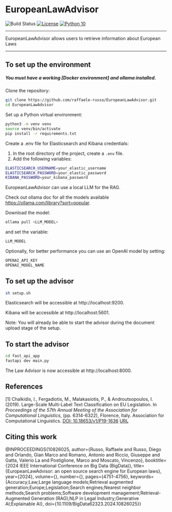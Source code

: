 # EuropeanLawAdvisor


![Build Status](https://github.com/raffaele-russo/EuropeanLawAdvisor/actions/workflows/pylint.yml/badge.svg)
[![License](https://img.shields.io/badge/License-MIT-blue.svg)](https://opensource.org/licenses/MIT)
[![Python 10](https://img.shields.io/badge/Python%20%7C%203.10-green.svg)](https://shields.io/)

----

EuropeanLawAdvisor allows users to retrieve information about European Laws 

----

## To set up the environment


##### You must have a working [Docker environment] and ollama installed.
Clone the repository:
   ```bash
   git clone https://github.com/raffaele-russo/EuropeanLawAdvisor.git
   cd EuropeanLawAdvisor
```

Set up a Python virtual environment:
```bash
python3 -m venv venv
source venv/bin/activate
pip install -r requirements.txt
```
Create a .env file for Elasticsearch and Kibana credentials:
1. In the root directory of the project, create a `.env` file.
2. Add the following variables:

```bash
ELASTICSEARCH_USERNAME=your_elastic_username
ELASTICSEARCH_PASSWORD=your_elastic_password
KIBANA_PASSWORD=your_kibana_password
```
EuropeanLawAdvisor can use a local LLM for the RAG.

Check out ollama doc for all the models available https://ollama.com/library?sort=popular.

Download the model:
```bash
ollama pull <LLM_MODEL>
```

and set the variable:
```bash
LLM_MODEL
```
Optionally, for better performance you can use an OpenAI model by setting:
```bash
OPENAI_API_KEY
OPENAI_MODEL_NAME
```
## To set up the advisor
```bash
sh setup.sh
```
Elasticsearch will be accessible at http://localhost:9200.

Kibana will be accessible at http://localhost:5601.

Note: You will already be able to start the advisor during the document upload stage of the setup.

## To start the advisor

```bash
cd fast_api_app 
fastapi dev main.py
```

The Law Advisor is now accessible at http://localhost:8000.

## References

<a id="1">[1]</a> 
Chalkidis, I., Fergadiotis, M., Malakasiotis, P., & Androutsopoulos, I. (2019). 
Large-Scale Multi-Label Text Classification on EU Legislation. 
In *Proceedings of the 57th Annual Meeting of the Association for Computational Linguistics*, (pp. 6314-6322), Florence, Italy. Association for Computational Linguistics. 
[DOI: 10.18653/v1/P19-1636](https://doi.org/10.18653/v1/P19-1636) [URL](https://www.aclweb.org/anthology/P19-1636)

## Citing this work

@INPROCEEDINGS{10826025,
  author={Russo, Raffaele and Russo, Diego and Orlando, Gian Marco and Romano, Antonio and Riccio, Giuseppe and Gatta, Valerio La and Postiglione, Marco and Moscato, Vincenzo},
  booktitle={2024 IEEE International Conference on Big Data (BigData)}, 
  title={EuropeanLawAdvisor: an open source search engine for European laws}, 
  year={2024},
  volume={},
  number={},
  pages={4751-4756},
  keywords={Accuracy;Law;Large language models;Retrieval augmented generation;Europe;Legislation;Search engines;Nearest neighbor methods;Search problems;Software development management;Retrieval-Augmented Generation (RAG);NLP in Legal Industry;Generative AI;Explainable AI},
  doi={10.1109/BigData62323.2024.10826025}}
